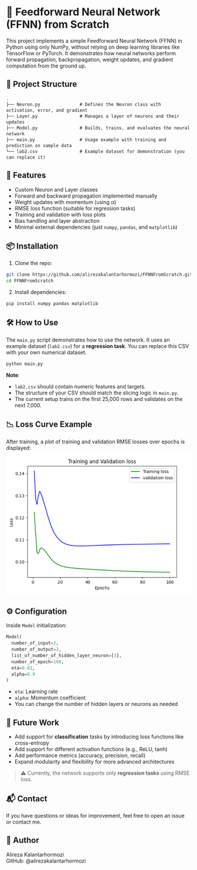 
# 🧮 Feedforward Neural Network (FFNN) from Scratch

This project implements a simple Feedforward Neural Network (FFNN) in Python using only NumPy, without relying on deep learning libraries like TensorFlow or PyTorch. It demonstrates how neural networks perform forward propagation, backpropagation, weight updates, and gradient computation from the ground up.

## 📁 Project Structure

```
.
├── Neuron.py               # Defines the Neuron class with activation, error, and gradient
├── Layer.py                # Manages a layer of neurons and their updates
├── Model.py                # Builds, trains, and evaluates the neural network
├── main.py                 # Usage example with training and prediction on sample data
└── lab2.csv                # Example dataset for demonstration (you can replace it)
```

## 🚀 Features

- Custom Neuron and Layer classes
- Forward and backward propagation implemented manually
- Weight updates with momentum (using α)
- RMSE loss function (suitable for regression tasks)
- Training and validation with loss plots
- Bias handling and layer abstraction
- Minimal external dependencies (just `numpy`, `pandas`, and `matplotlib`)

## 📦 Installation

1. Clone the repo:

```bash
git clone https://github.com/alirezakalantarhormozi/FFNNFromScratch.git
cd FFNNFromScratch
```

2. Install dependencies:

```bash
pip install numpy pandas matplotlib
```

## 🛠️ How to Use

The `main.py` script demonstrates how to use the network. It uses an example dataset (`lab2.csv`) for a **regression task**. You can replace this CSV with your own numerical dataset.

```bash
python main.py
```

**Note**:  
- `lab2.csv` should contain numeric features and targets.
- The structure of your CSV should match the slicing logic in `main.py`.
- The current setup trains on the first 25,000 rows and validates on the next 7,000.

## 📉 Loss Curve Example

After training, a plot of training and validation RMSE losses over epochs is displayed:
![Alt Image](Plot.png)

## ⚙️ Configuration

Inside `Model` initialization:

```python
Model(
  number_of_input=2,
  number_of_output=2,
  list_of_number_of_hidden_layer_neuron=[3],
  number_of_epoch=100,
  eta=0.01,
  alpha=0.9
)
```

- `eta`: Learning rate
- `alpha`: Momentum coefficient
- You can change the number of hidden layers or neurons as needed 

## 🔮 Future Work

- Add support for **classification** tasks by introducing loss functions like cross-entropy
- Add support for different activation functions (e.g., ReLU, tanh)
- Add performance metrics (accuracy, precision, recall)
- Expand modularity and flexibility for more advanced architectures

> ⚠️ Currently, the network supports only **regression tasks** using RMSE loss.

## 📬 Contact

If you have questions or ideas for improvement, feel free to open an issue or contact me.

## 👤 Author
Alireza Kalantarhormozi <br/>
GitHub: @alirezakalantarhormozi
